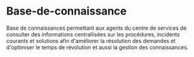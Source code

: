 # Base-de-connaissance
Base de connaissances permettant aux agents du centre de services de consulter des informations centrallisées sur les procédures, incidents courants et  solutions afin d'améliorer la résolution des demandes et d'optimiser le temps de révolution et aussi la gestion des connaissances.
